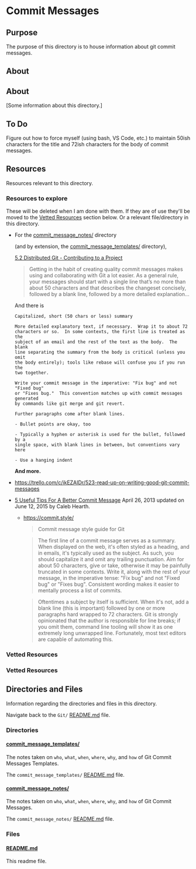 # Commit Messages

## Purpose

The purpose of this directory is to house information about git commit messages.

## About

<!-- This directory houses information about [name_of_the_directory_that_this_readme_file_is_in]. -->

<!-- [Some information about this directory.] -->

## About

[Some information about this directory.]

## To Do

Figure out how to force myself (using bash, VS Code, etc.) to maintain 50ish characters for the title and 72ish characters for the body of commit messages.

## Resources

Resources relevant to this directory.

### Resources to explore

These will be deleted when I am done with them. If they are of use they'll be moved to the [Vetted Resources](#vetted-resources) section below. Or a relevant file/directory in this directory.

- For the [commit_message_notes/](./commit_message_notes/) directory

  (and by extension, the [commit_message_templates/](./commit_message_templates/) directory),

  [5.2 Distributed Git - Contributing to a Project](https://git-scm.com/book/en/v2/Distributed-Git-Contributing-to-a-Project)

  > Getting in the habit of creating quality commit messages makes using and collaborating with Git a lot easier. As a general rule, your messages should start with a single line that’s no more than about 50 characters and that describes the changeset concisely, followed by a blank line, followed by a more detailed explanation...

  And there is

  ```
  Capitalized, short (50 chars or less) summary

  More detailed explanatory text, if necessary.  Wrap it to about 72
  characters or so.  In some contexts, the first line is treated as the
  subject of an email and the rest of the text as the body.  The blank
  line separating the summary from the body is critical (unless you omit
  the body entirely); tools like rebase will confuse you if you run the
  two together.

  Write your commit message in the imperative: "Fix bug" and not "Fixed bug"
  or "Fixes bug."  This convention matches up with commit messages generated
  by commands like git merge and git revert.

  Further paragraphs come after blank lines.

  - Bullet points are okay, too

  - Typically a hyphen or asterisk is used for the bullet, followed by a
  single space, with blank lines in between, but conventions vary here

  - Use a hanging indent
  ```

  **And more.**

- https://trello.com/c/ikEZAIDr/523-read-up-on-writing-good-git-commit-messages

- [5 Useful Tips For A Better Commit Message](https://thoughtbot.com/blog/5-useful-tips-for-a-better-commit-message) April 26, 2013 updated on June 12, 2015 by Caleb Hearth.

  - https://commit.style/

    > Commit message style guide for Git

    > The first line of a commit message serves as a summary. When displayed
    > on the web, it's often styled as a heading, and in emails, it's
    > typically used as the subject. As such, you should capitalize it and
    > omit any trailing punctuation. Aim for about 50 characters, give or
    > take, otherwise it may be painfully truncated in some contexts. Write
    > it, along with the rest of your message, in the imperative tense: "Fix
    > bug" and not "Fixed bug" or "Fixes bug". Consistent wording makes it
    > easier to mentally process a list of commits.

    > Oftentimes a subject by itself is sufficient. When it's not, add a
    > blank line (this is important) followed by one or more paragraphs hard
    > wrapped to 72 characters. Git is strongly opinionated that the author
    > is responsible for line breaks; if you omit them, command line tooling
    > will show it as one extremely long unwrapped line. Fortunately, most
    > text editors are capable of automating this.

### Vetted Resources

### Vetted Resources

## Directories and Files

Information regarding the directories and files in this directory.

Navigate back to the `Git/` [README.md](../README.md) file.

### Directories

#### [commit_message_templates/](./commit_message_templates/)

The notes taken on `who`, `what`, `when`, `where`, `why`, and `how` of Git Commit Messages Templates.

The `commit_message_templates/` [README.md](./commit_message_templates/README.md) file.

#### [commit_message_notes/](./commit_message_notes/)

The notes taken on `who`, `what`, `when`, `where`, `why`, and `how` of Git Commit Messages.

The `commit_message_notes/` [README.md](./commit_message_notes/README.md) file.

### Files

<!-- #### [name_of_other_file_in_here.extension]()

[About_this_file.]

[More_info_about_this_file.] -->

#### [README.md](./README.md)

This readme file.
